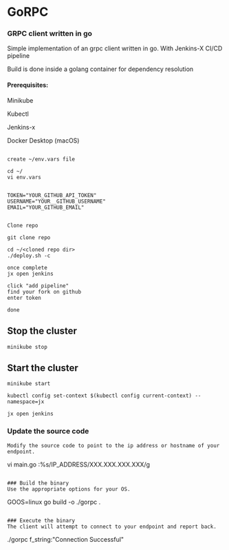 # GoRPC

### GRPC client written in go

Simple implementation of an grpc client written in go.
With Jenkins-X CI/CD pipeline

Build is done inside a golang container for dependency resolution

#### Prerequisites:

Minikube

Kubectl

Jenkins-x

Docker Desktop (macOS)
```

create ~/env.vars file

cd ~/
vi env.vars


TOKEN="YOUR_GITHUB_API_TOKEN"
USERNAME="YOUR__GITHUB_USERNAME"
EMAIL="YOUR_GITHUB_EMAIL"


Clone repo

git clone repo

cd ~/<cloned repo dir>
./deploy.sh -c

once complete
jx open jenkins

click "add pipeline"
find your fork on github
enter token

done

```



## Stop the cluster
```
minikube stop
```
## Start the cluster 
```
minikube start

kubectl config set-context $(kubectl config current-context) --namespace=jx

jx open jenkins
```

### Update the source code
```
Modify the source code to point to the ip address or hostname of your endpoint. 
```
vi main.go
:%s/IP_ADDRESS/XXX.XXX.XXX.XXX/g
```

### Build the binary
Use the appropriate options for your OS.
```
GOOS=linux go build -o ./gorpc .
```

### Execute the binary
The client will attempt to connect to your endpoint and report back.
```
./gorpc 
f_string:"Connection Successful" 

```
